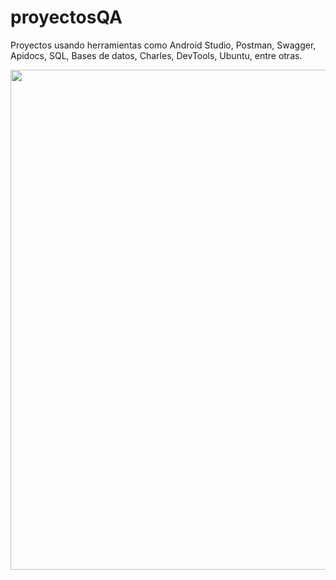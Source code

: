 # proyectosQA
Proyectos usando herramientas como Android Studio, Postman, Swagger, Apidocs, SQL, Bases de datos, Charles, DevTools, Ubuntu, entre otras.
<div id="header" align="center">
  <img decoding="async" src="https://www.canva.com/design/DAFpxSNmj6c/Rwx-jsX1g2wcczjSb3Bk_Q/view?utm_content=DAFpxSNmj6c&utm_campaign=designshare&utm_medium=link&utm_source=publishsharelink" width="800"/>
</div>
